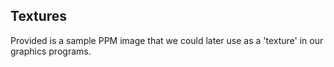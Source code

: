 ## Textures

Provided is a sample PPM image that we could later use as a 'texture' in our graphics programs.
